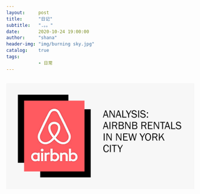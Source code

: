 ```yaml
---
layout:     post
title:      "日记"
subtitle:   ".。。"
date:       2020-10-24 19:00:00
author:     "shana"
header-img: "img/burning sky.jpg"
catalog:    true
tags:
            - 日常
---
```



![images](https://github.com/xinyey2-hestia/xinyey2-hestia.github.io/blob/master/_posts/1.png)
-
